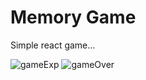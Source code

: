  
 # Memory Game


Simple react game...

  ![gameExp](https://user-images.githubusercontent.com/66813406/120698143-0051fe00-c485-11eb-9ed9-d62b79dd0ab9.png)
  ![gameOver](https://user-images.githubusercontent.com/66813406/120698146-00ea9480-c485-11eb-838f-204d4e597ae3.png)
